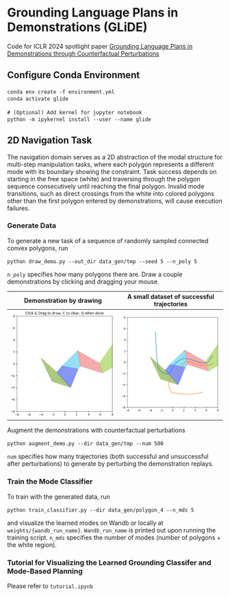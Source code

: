 # Grounding Language Plans in Demonstrations (GLiDE)

Code for ICLR 2024 spotlight paper [Grounding Language Plans in Demonstrations through Counterfactual Perturbations](https://yanweiw.github.io/glide/)

## Configure Conda Environment 

```
conda env create -f environment.yml
conda activate glide

# (Optional) Add kernel for jupyter notebook 
python -m ipykernel install --user --name glide
```

## 2D Navigation Task
The navigation domain serves as a 2D abstraction of the modal structure for multi-step manipulation tasks, where each polygon represents a different mode with its boundary showing the constraint. Task success depends on starting in the free space (white) and traversing through the polygon sequence consecutively until reaching the final polygon. Invalid mode transitions, such as direct crossings from the white into colored polygons other than the first polygon entered by demonstrations, will cause execution failures.

### Generate Data
To generate a new task of a sequence of randomly sampled connected convex polygons, run
```
python draw_demo.py --out_dir data_gen/tmp --seed 5 --n_poly 5 
```
`n_poly` specifies how many polygons there are. Draw a couple demonstrations by clicking and dragging your mouse. 

Demonstration by drawing | A small dataset of successful trajectories
:----------------------------:|:-----------------------:
![](figs/navigation_demo.gif) | ![](figs/navigation_demo.png)

Augment the demonstrations with counterfactual perturbations
```
python augment_demo.py --dir data_gen/tmp --num 500
```
`num` specifies how many trajectories (both successful and unsuccessful after perturbations) to generate by perturbing the demonstration replays. 

### Train the Mode Classifier

To train with the generated data, run 
```
python train_classifier.py --dir data_gen/polygon_4 --n_mds 5
```
and visualize the learned modes on Wandb or locally at `weights/{wandb_run_name}`. `Wandb_run_name` is printed out upon running the training script. `n_mds` specifies the number of modes (number of polygons + the white region).

### Tutorial for Visualizing the Learned Grounding Classifer and Mode-Based Planning

Please refer to `tutorial.ipynb`
